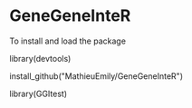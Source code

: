 # GeneGeneInteR

To install and load the package

 library(devtools)
 
 install_github("MathieuEmily/GeneGeneInteR")
 
 library(GGItest)
